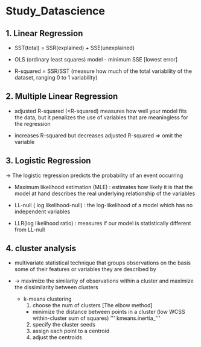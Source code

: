 # Study_Datascience

## 1. Linear Regression

* SST(total) = SSR(explained) + SSE(unexplained)

* OLS (ordinary least squares) model - minimum SSE [lowest error]

* R-squared = SSR/SST (measure how much of the total variability of the dataset, ranging 0 to 1 variability)

## 2. Multiple Linear Regression

* adjusted R-squared (<R-squared) measures how well your model fits the data, but it penalizes the use of variables that are meaningless for the regression

* increases R-squared but decreases adjusted R-squared ⇒ omit the variable

## 3. Logistic Regression
-> The logistic regression predicts the probability of an event occurring

* Maximum likelihood estimation (MLE) : estimates how likely it is that the model at hand describes the real underlying relationship of the variables

* LL-null ( log likelihood-null) : the log-likelihood of a model which has no independent variables

* LLR(log likelihood ratio) : measures if our model is statistically different from LL-null


## 4. cluster analysis 
* multivariate statistical technique that groups observations on the basis some of their features or variables they are described by

* → maximize the similarity of observations within a cluster and maximize the dissimilarity between clusters

  * k-means clustering
    1. choose the num of clusters [The elbow method]
      * minimize the distance between points in a cluster (low WCSS within-cluster sum of squares)
        ''' kmeans.inertia_'''
    2. specify the cluster seeds
    3. assign each point to a centroid
    4. adjust the centroids
    
